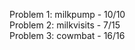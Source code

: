 Problem 1: milkpump   - 10/10<br>
Problem 2: milkvisits - 7/15<br>
Problem 3: cowmbat    - 16/16<br>

